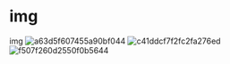 # img
img
![a63d5f607455a90bf044](https://user-images.githubusercontent.com/106469540/226274392-39faffdb-4d5c-4598-b244-d2120df54bc8.jpg)
![c41ddcf7f2fc2fa276ed](https://user-images.githubusercontent.com/106469540/226274403-82d7bceb-8dba-4245-b4ba-89a0057221cb.jpg)
![f507f260d2550f0b5644](https://user-images.githubusercontent.com/106469540/226274411-3a62b6f7-959d-4032-8c31-c755a47862a6.jpg)

